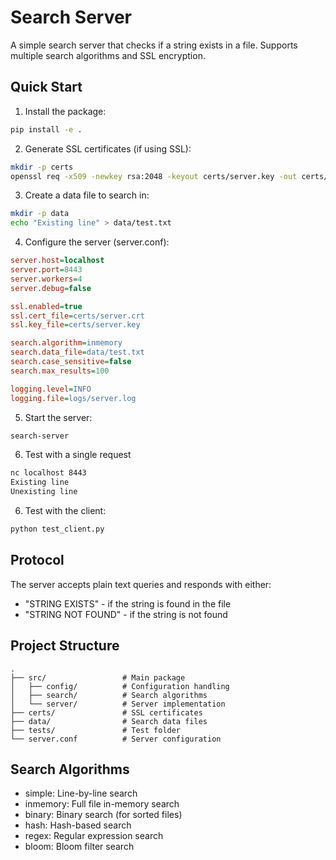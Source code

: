 # Search Server

A simple search server that checks if a string exists in a file. Supports multiple search algorithms and SSL encryption.

## Quick Start

1. Install the package:
```bash
pip install -e .
```

2. Generate SSL certificates (if using SSL):
```bash
mkdir -p certs
openssl req -x509 -newkey rsa:2048 -keyout certs/server.key -out certs/server.crt -days 365 -nodes -subj "/CN=localhost"
```

3. Create a data file to search in:
```bash
mkdir -p data
echo "Existing line" > data/test.txt
```

4. Configure the server (server.conf):
```ini
server.host=localhost
server.port=8443
server.workers=4
server.debug=false

ssl.enabled=true
ssl.cert_file=certs/server.crt
ssl.key_file=certs/server.key

search.algorithm=inmemory
search.data_file=data/test.txt
search.case_sensitive=false
search.max_results=100

logging.level=INFO
logging.file=logs/server.log
```

5. Start the server:
```bash
search-server
```

6. Test with a single request
```bash
nc localhost 8443
Existing line
Unexisting line
```

6. Test with the client:
```bash
python test_client.py
```

## Protocol

The server accepts plain text queries and responds with either:
- "STRING EXISTS" - if the string is found in the file
- "STRING NOT FOUND" - if the string is not found

## Project Structure

```
.
├── src/                 # Main package
│   ├── config/          # Configuration handling
│   ├── search/          # Search algorithms
│   └── server/          # Server implementation
├── certs/               # SSL certificates
├── data/                # Search data files
├── tests/               # Test folder
└── server.conf          # Server configuration
```

## Search Algorithms

- simple: Line-by-line search
- inmemory: Full file in-memory search
- binary: Binary search (for sorted files)
- hash: Hash-based search
- regex: Regular expression search
- bloom: Bloom filter search
